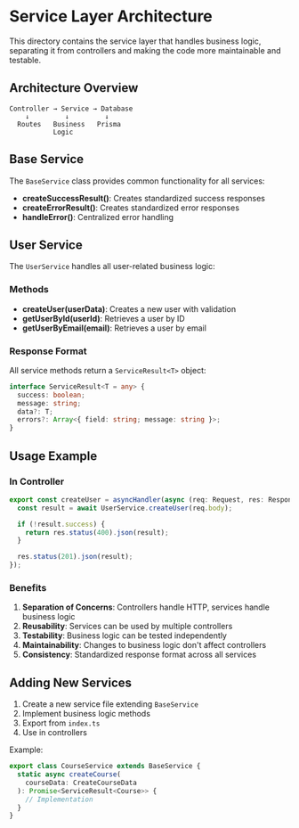 # Service Layer Architecture

This directory contains the service layer that handles business logic, separating it from controllers and making the code more maintainable and testable.

## Architecture Overview

```
Controller → Service → Database
    ↓         ↓         ↓
  Routes   Business   Prisma
           Logic
```

## Base Service

The `BaseService` class provides common functionality for all services:

- **createSuccessResult()**: Creates standardized success responses
- **createErrorResult()**: Creates standardized error responses
- **handleError()**: Centralized error handling

## User Service

The `UserService` handles all user-related business logic:

### Methods

- **createUser(userData)**: Creates a new user with validation
- **getUserById(userId)**: Retrieves a user by ID
- **getUserByEmail(email)**: Retrieves a user by email

### Response Format

All service methods return a `ServiceResult<T>` object:

```typescript
interface ServiceResult<T = any> {
  success: boolean;
  message: string;
  data?: T;
  errors?: Array<{ field: string; message: string }>;
}
```

## Usage Example

### In Controller

```typescript
export const createUser = asyncHandler(async (req: Request, res: Response) => {
  const result = await UserService.createUser(req.body);

  if (!result.success) {
    return res.status(400).json(result);
  }

  res.status(201).json(result);
});
```

### Benefits

1. **Separation of Concerns**: Controllers handle HTTP, services handle business logic
2. **Reusability**: Services can be used by multiple controllers
3. **Testability**: Business logic can be tested independently
4. **Maintainability**: Changes to business logic don't affect controllers
5. **Consistency**: Standardized response format across all services

## Adding New Services

1. Create a new service file extending `BaseService`
2. Implement business logic methods
3. Export from `index.ts`
4. Use in controllers

Example:

```typescript
export class CourseService extends BaseService {
  static async createCourse(
    courseData: CreateCourseData
  ): Promise<ServiceResult<Course>> {
    // Implementation
  }
}
```
